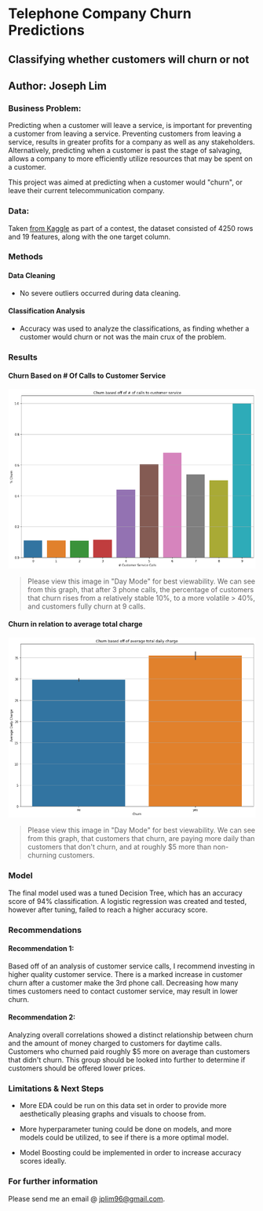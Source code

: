 # Telephone Company Churn Predictions

## Classifying whether customers will churn or not

## Author: Joseph Lim

### Business Problem: 

Predicting when a customer will leave a service, is important for preventing a customer from leaving a service. Preventing customers from leaving a service, results in greater profits for a company as well as any stakeholders. Alternatively, predicting when a customer is past the stage of salvaging, allows a company to more efficiently utilize resources that may be spent on a customer. 

This project was aimed at predicting when a customer would "churn", or leave their current telecommunication company.

### Data:

Taken [from Kaggle](https://www.kaggle.com/competitions/customer-churn-prediction-2020) as part of a contest, the dataset consisted of 4250 rows and 19 features, along with the one target column.

### Methods

#### Data Cleaning
* No severe outliers occurred during data cleaning.

#### Classification Analysis
* Accuracy was used to analyze the classifications, as finding whether a customer would churn or not was the main crux of the problem. 

### Results

#### Churn Based on # Of Calls to Customer Service
![sample image](churn.png)

> Please view this image in "Day Mode" for best viewability. We can see from this graph, that after 3 phone calls, the percentage of customers that churn rises from a relatively stable 10%, to a more volatile > 40%, and customers fully churn at 9 calls.

#### Churn in relation to average total charge
![sample image](churncharge.png)
> Please view this image in "Day Mode" for best viewability. We can see from this graph, that customers that churn, are paying more daily than customers that don't churn, and at roughly $5 more than non-churning customers.

### Model
The final model used was a tuned Decision Tree, which has an accuracy score of 94% classification. A logistic regression was created and tested, however after tuning, failed to reach a higher accuracy score. 

### Recommendations

#### Recommendation 1:
Based off of an analysis of customer service calls, I recommend investing in higher quality customer service. There is a marked increase in customer churn after a customer make the 3rd phone call. Decreasing how many times customers need to contact customer service, may result in lower churn.

#### Recommendation 2:
Analyzing overall correlations showed a distinct relationship between churn and the amount of money charged to customers for daytime calls. Customers who churned paid roughly $5 more on average than customers that didn't churn. This group should be looked into further to determine if customers should be offered lower prices.

### Limitations & Next Steps
* More EDA could be run on this data set in order to provide more aesthetically pleasing graphs and visuals to choose from.

* More hyperparameter tuning could be done on models, and more models could be utilized, to see if there is a more optimal model.

* Model Boosting could be implemented in order to increase accuracy scores ideally.

### For further information

Please send me an email @ jplim96@gmail.com. 
